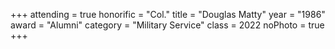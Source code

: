+++
attending = true
honorific = "Col."
title     = "Douglas Matty"
year      = "1986"
award     = "Alumni"
category  = "Military Service"
class     = 2022
noPhoto   = true
+++
